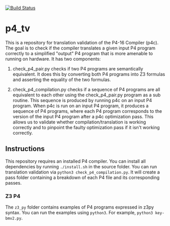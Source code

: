 [![Build Status](https://travis-ci.org/p4bughunt/p4_tv.svg?branch=master)](https://travis-ci.org/p4bughunt/p4_tv)

# p4_tv

This is a repository for translation validation of the P4-16 Compiler (p4c).  The
goal is to check if the compiler translates a given input P4 program correctly
to a simplified "output" P4 program that is more amenable to running on
hardware. It has two components:

1. check_p4_pair.py checks if two P4 programs are semantically equivalent. It
does this by converting both P4 programs into Z3 formulas and asserting the equality
of the two formulas.

2. check_p4_compilation.py checks if a sequence of P4 programs are all
   equivalent to each other using the check_p4_pair.py program as a sub
routine. This sequence is produced by running p4c on an input P4 program. When
p4c is run on an input P4 program, it produces a sequence of P4 programs, where
each P4 program corresponds to the version of the input P4 program after a p4c
optimization pass. This allows us to validate whether compilation/translation
is working correctly and to pinpoint the faulty optimization pass if it isn't
working correctly.

## Instructions
This repository requires an installed P4 compiler. You can install all
dependencies by running `./install.sh` in the source folder.  You can run
translation validation via `python3 check_p4_compilation.py`. It will create a
pass folder containing a breakdown of each P4 file and its corresponding
passes.

### Z3 P4
The `z3_py` folder contains examples of P4 programs expressed in z3py syntax.
You can run the examples using `python3`. For example, `python3 key-bmv2.py`.
